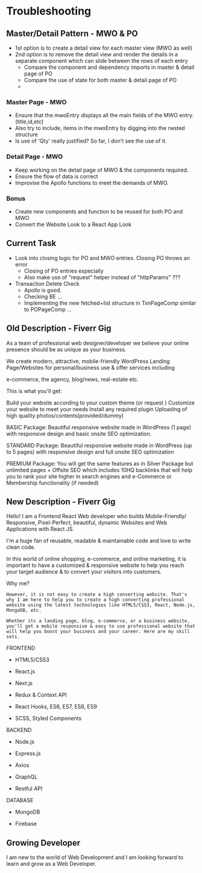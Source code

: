 # Troubleshooting

## Master/Detail Pattern - MWO & PO

- 1st option is to create a detail view for each master view (MWO as well)
- 2nd option is to remove the detail view and render the details in a separate component which can slide between the rows of each entry
  - Compare the component and dependency imports in master & detail page of PO
  - Compare the use of state for both master & detail page of PO
  -

### Master Page - MWO

- Ensure that the mwoEntry displays all the main fields of the MWO entry. (title,id,etc)
- Also try to include, items in the mwoEntry by digging into the nested structure
- Is use of 'Qty' really justified? So far, I don't see the use of it.

### Detail Page - MWO

- Keep working on the detail page of MWO & the components required.
- Ensure the flow of data is correct
- Improvise the Apollo functions to meet the demands of MWO.

### Bonus

- Create new components and function to be reused for both PO and MWO
- Convert the Website Look to a React App Look

## Current Task

- Look into closing logic for PO and MWO entries. Closing PO throws an error
  - Closing of PO entries especially
  - Also make use of "request" helper instead of "httpParams" ???
- Transaction Delete Check
  - Apollo is good.
  - Checking BE ...
  - Implementing the new fetched+list structure in TxnPageComp similar to POPageComp ...

## Old Description - Fiverr Gig

As a team of professional web designer/developer we believe your online presence should be as unique as your business.

We create modern, attractive, mobile-friendly WordPress Landing Page/Websites for personal/business use & offer services including

e-commerce, the agency, blog/news, real-estate etc.

This is what you'll get:

Build your website according to your custom theme (or request )
Customize your website to meet your needs
Install any required plugin
Uploading of high quality photos/contents(provided/dummy)

BASIC Package: Beautiful responsive website made in WordPress (1 page) with responsive design and basic onsite SEO optimization.

STANDARD Package: Beautiful responsive website made in WordPress (up to 5 pages) with responsive design and full onsite SEO optimization

PREMIUM Package: You will get the same features as in Silver Package but unlimited pages + Offsite SEO which includes 10HQ backlinks that will help you to rank your site higher in search engines and e-Commerce or Membership functionality (if needed)

## New Description - Fiverr Gig

Hello! I am a Frontend React Web developer who builds Mobile-Friendly/ Responsive, Pixel-Perfect, beautiful, dynamic Websites and Web Applications with React JS.

I'm a huge fan of reusable, readable & maintainable code and love to write clean code.

In this world of online shopping, e-commerce, and online marketing, it is important to have a customized & responsive website to help you reach your target audience & to convert your visitors into customers.

Why me?

    However, it is not easy to create a high converting website. That's why I am here to help you to create a high converting professional website using the latest technologies like HTML5/CSS3, React, Node.js, MongoDB, etc.

    Whether its a landing page, blog, e-commerce, or a business website, you'll get a mobile responsive & easy to use professional website that will help you boost your business and your career. Here are my skill sets.

FRONTEND

- HTML5/CSS3

- React.js

- Next.js

- Redux & Context API

- React Hooks, ES6, ES7, ES8, ES9

- SCSS, Styled Components

BACKEND

- Node.js

- Express.js

- Axios

- GraphQL

- Restful API

DATABASE

- MongoDB

- Firebase

## Growing Developer

I am new to the world of Web Development and I am looking forward to learn and grow as a Web Developer.
